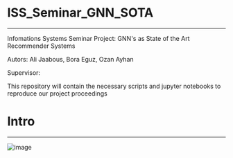 # ISS_Seminar_GNN_SOTA
_________________________________________________________________________________________
Infomations Systems Seminar Project: GNN's as State of the Art Recommender Systems

Autors: Ali Jaabous, Bora Eguz, Ozan Ayhan

Supervisor: 

This repository will contain the necessary scripts and jupyter notebooks to reproduce our project proceedings

# Intro

-------------------------------------------------------------------------------------------

![image](https://github.com/ISSeminarGNNSOTA/ISS_Seminar_GNN_SOTA/assets/162732442/bf387468-62ab-4ebc-a892-901f0dcfe791)

